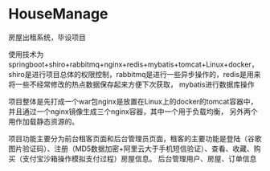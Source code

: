 # HouseManage
房屋出租系统，毕设项目

使用技术为springboot+shiro+rabbitmq+nginx+redis+mybatis+tomcat+Linux+docker，
shiro是进行项目总体的权限控制，rabbitmq是进行一些异步操作的，redis是用来将一些不经常修改的热点数据保存起来方便下次获取，
mybatis进行数据库操作

项目整体是先打成一个war包nginx是放置在Linux上的docker的tomcat容器中，并且通过一个nginx镜像生成三个nginx容器，其中一个用于负载均衡，
另外两个用作加载静态资源的。

项目功能主要分为前台租客页面和后台管理员页面，租客的主要功能是登陆（谷歌图片验证码）、注册（MD5数据加密+阿里云大于手机短信验证）、查看、收藏、购买（支付宝沙箱操作模拟支付过程）房屋信息。
后台管理用户、房屋、订单信息
